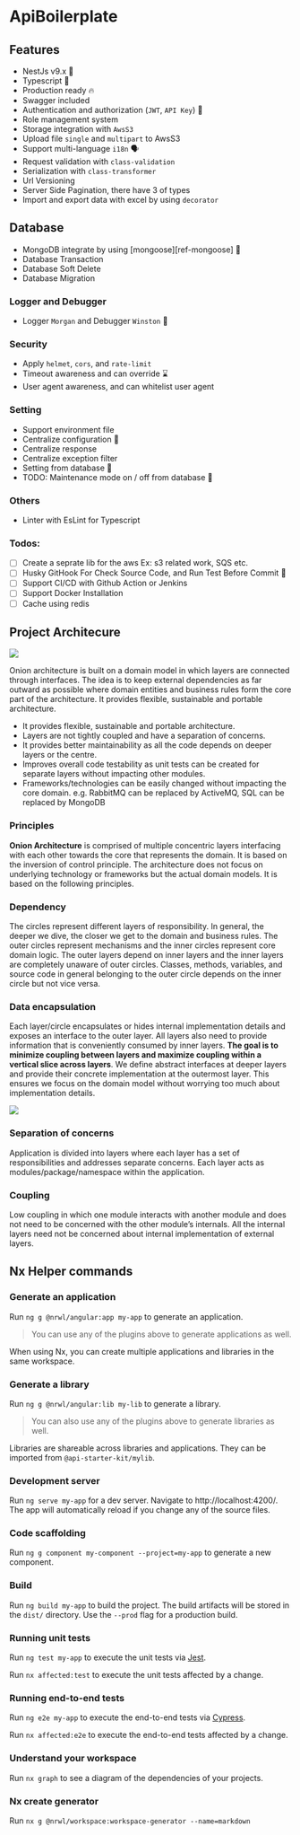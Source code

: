# ApiBoilerplate

## Features

- NestJs v9.x 🥳
- Typescript 🚀
- Production ready 🔥
- Swagger included
- Authentication and authorization (`JWT`, `API Key`) 💪
- Role management system
- Storage integration with `AwsS3`
- Upload file `single` and `multipart` to AwsS3
- Support multi-language `i18n` 🗣
- Request validation with `class-validation`
- Serialization with `class-transformer`
- Url Versioning
- Server Side Pagination, there have 3 of types
- Import and export data with excel by using `decorator`

## Database

- MongoDB integrate by using [mongoose][ref-mongoose] 🎉
- Database Transaction
- Database Soft Delete
- Database Migration

### Logger and Debugger

- Logger `Morgan` and Debugger `Winston` 📝

### Security

- Apply `helmet`, `cors`, and `rate-limit`
- Timeout awareness and can override ⌛️
- User agent awareness, and can whitelist user agent

### Setting

- Support environment file
- Centralize configuration 🤖
- Centralize response
- Centralize exception filter
- Setting from database 🗿
- TODO:
  Maintenance mode on / off from database 🐤

### Others

- Linter with EsLint for Typescript

### Todos:

- [ ] Create a seprate lib for the aws Ex: s3 related work, SQS etc.
- [ ] Husky GitHook For Check Source Code, and Run Test Before Commit 🐶
- [ ] Support CI/CD with Github Action or Jenkins
- [ ] Support Docker Installation
- [ ] Cache using redis

## Project Architecure

![](.assets/architecture.png)

Onion architecture is built on a domain model in which layers are connected through interfaces. The idea is to keep external dependencies as far outward as possible where domain entities and business rules form the core part of the architecture. It provides flexible, sustainable and portable architecture.

- It provides flexible, sustainable and portable architecture.
- Layers are not tightly coupled and have a separation of concerns.
- It provides better maintainability as all the code depends on deeper layers or the centre.
- Improves overall code testability as unit tests can be created for separate layers without impacting other modules.
- Frameworks/technologies can be easily changed without impacting the core domain. e.g. RabbitMQ can be replaced by ActiveMQ, SQL can be replaced by MongoDB

### Principles

**Onion Architecture** is comprised of multiple concentric layers interfacing with each other towards the core that represents the domain. It is based on the inversion of control principle. The architecture does not focus on underlying technology or frameworks but the actual domain models. It is based on the following principles.

### Dependency

The circles represent different layers of responsibility. In general, the deeper we dive, the closer we get to the domain and business rules. The outer circles represent mechanisms and the inner circles represent core domain logic. The outer layers depend on inner layers and the inner layers are completely unaware of outer circles. Classes, methods, variables, and source code in general belonging to the outer circle depends on the inner circle but not vice versa.

### Data encapsulation

Each layer/circle encapsulates or hides internal implementation details and exposes an interface to the outer layer. All layers also need to provide information that is conveniently consumed by inner layers. **The goal is to minimize coupling between layers and maximize coupling within a vertical slice across layers**. We define abstract interfaces at deeper layers and provide their concrete implementation at the outermost layer. This ensures we focus on the domain model without worrying too much about implementation details.

![](.assets/layer.png)

### Separation of concerns

Application is divided into layers where each layer has a set of responsibilities and addresses separate concerns. Each layer acts as modules/package/namespace within the application.

### Coupling

Low coupling in which one module interacts with another module and does not need to be concerned with the other module’s internals. All the internal layers need not be concerned about internal implementation of external layers.

## Nx Helper commands

### Generate an application

Run `ng g @nrwl/angular:app my-app` to generate an application.

> You can use any of the plugins above to generate applications as well.

When using Nx, you can create multiple applications and libraries in the same workspace.

### Generate a library

Run `ng g @nrwl/angular:lib my-lib` to generate a library.

> You can also use any of the plugins above to generate libraries as well.

Libraries are shareable across libraries and applications. They can be imported from `@api-starter-kit/mylib`.

### Development server

Run `ng serve my-app` for a dev server. Navigate to http://localhost:4200/. The app will automatically reload if you change any of the source files.

### Code scaffolding

Run `ng g component my-component --project=my-app` to generate a new component.

### Build

Run `ng build my-app` to build the project. The build artifacts will be stored in the `dist/` directory. Use the `--prod` flag for a production build.

### Running unit tests

Run `ng test my-app` to execute the unit tests via [Jest](https://jestjs.io).

Run `nx affected:test` to execute the unit tests affected by a change.

### Running end-to-end tests

Run `ng e2e my-app` to execute the end-to-end tests via [Cypress](https://www.cypress.io).

Run `nx affected:e2e` to execute the end-to-end tests affected by a change.

### Understand your workspace

Run `nx graph` to see a diagram of the dependencies of your projects.

### Nx create generator

Run `nx g @nrwl/workspace:workspace-generator --name=markdown`
